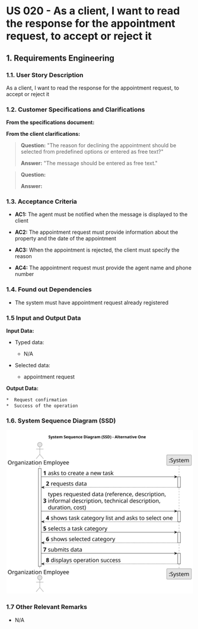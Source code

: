 # US 020 - As a client, I want to read the response for the appointment request, to accept or reject it

## 1. Requirements Engineering


### 1.1. User Story Description


As a client, I want to read the response for the appointment request, to accept or reject it


### 1.2. Customer Specifications and Clarifications 


**From the specifications document:**


>	


>	



**From the client clarifications:**

> **Question:** "The reason for declining the appointment should be selected from predefined options or entered as free text?"
>  
> **Answer:** "The message should be entered as free text."


> **Question:** 
>  
> **Answer:** 


### 1.3. Acceptance Criteria


* **AC1:** The agent must be notified when the message is displayed to the client
 
* **AC2:** The appointment request must provide information about the property and the date of the appointment
 
* **AC3:** When the appointment is rejected, the client must specify the reason

* **AC4:** The appointment request must provide the agent name and phone number


### 1.4. Found out Dependencies


* The system must have appointment request already registered


### 1.5 Input and Output Data


**Input Data:**

* Typed data:
 

	* N/A 
	 

	
* Selected data:


	* appointment request


**Output Data:**

    *  Request confirmation
	*  Success of the operation

### 1.6. System Sequence Diagram (SSD)


![System Sequence Diagram](svg/us006-system-sequence-diagram-alternative-one.svg)


### 1.7 Other Relevant Remarks

* N/A